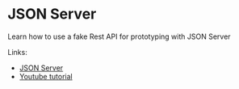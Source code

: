 # JSON Server 

Learn how to use a fake Rest API for prototyping with JSON Server

  Links:
- [JSON Server](https://www.npmjs.com/package/json-server)
- [Youtube tutorial](https://www.youtube.com/watch?v=mAqYJF-yxO8)